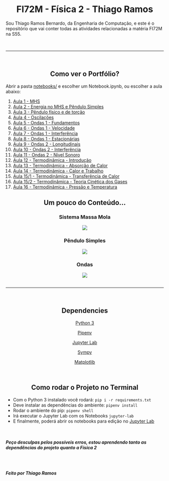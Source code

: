 <h1 align=center > FI72M - Física 2 - Thiago Ramos</h1>

Sou Thiago Ramos Bernardo, da Engenharia de Computação, e este é o repositório que vai conter todas as atividades relacionadas a matéria FI72M na S55.

<br/>


----------
<br/>

<h2 align=center> Como ver o Portfólio? </h2>


Abrir a pasta [notebooks/](notebooks/) e escolher um Notebook.ipynb, ou escolher a aula abaixo:


1. [Aula 1 - MHS](notebooks/1.MHS.ipynb)
2. [Aula 2 - Energia no MHS e Pêndulo Simples](notebooks/2.EnergyMHS_Pendulum.ipynb)
3. [Aula 3 - Pêndulo físico e de torção](notebooks/3.Pendulums.ipynb)
4. [Aula 4 - Oscilações](notebooks/4.Oscillations.ipynb)
5. [Aula 5 - Ondas 1 - Fundamentos](notebooks/5.Ondas1_Fundamentals.ipynb)
6. [Aula 6 - Ondas 1 - Velocidade](notebooks/6.Ondas1_Velocity.ipynb)
7. [Aula 7 - Ondas 1 - Interferência](notebooks/7.Ondas1_Interference.ipynb)
8. [Aula 8 - Ondas 1 - Estacionárias](notebooks/8.Ondas1_Standing.ipynb)
9. [Aula 9 - Ondas 2 - Longitudinais](notebooks/9.Ondas2_Longitudinal.ipynb)
10. [Aula 10 - Ondas 2 - Interferência](notebooks/10.Ondas2_Interference.ipynb)
11. [Aula 11 - Ondas 2 - Nível Sonoro](notebooks/11.Ondas2_SoundLevel.ipynb)
12. [Aula 12 - Termodinâmica - Introdução](notebooks/12.Thermodynamics_Introdution.ipynb)
13. [Aula 13 - Termodinâmica - Absorção de Calor](notebooks/13.Thermodynamics_HeatAbsorption.ipynb)
14. [Aula 14 - Termodinâmica - Calor e Trabalho](notebooks/14.Thermodynamics_WorkHeat.ipynb)
15. [Aula 15/1 - Termodinâmica - Transferência de Calor](notebooks/15.Thermodynamics_HeatTransfer.ipynb)
15. [Aula 15/2 - Termodinâmica - Teoria Cinética dos Gases](notebooks/15.1.Thermodynamics_GasesKineticTheory.ipynb)
16. [Aula 16 - Termodinâmica - Pressão e Temperatura](notebooks/16.Thermodynamics_PressureAndTemperature.ipynb)


<div align="center">
    <h2> Um pouco do Conteúdo...</h2>
    <h3> Sistema Massa Mola</h3>
    <img scale="50%" src="https://gifsdefisicacom.files.wordpress.com/2018/11/20181128_191050.gif" />
    <h3>Pêndulo Simples</h3>
    <img scale="50%" src="https://2.bp.blogspot.com/-Bvw46G5Q8eE/WQipOLwWKtI/AAAAAAAAAQs/fa7l1fvmx7spClq5NLCsQh-aaHJgIt0aACLcB/s1600/MHS002.gif" />
    <h3>Ondas</h3>
    <img scale="50%" src="https://upload.wikimedia.org/wikipedia/commons/7/7d/Standing_wave_2.gif" />
</div>

<br/>

----------
<br/>

<h2 align=center> Dependencies </h2>

<div align=center>

[Python 3](https://www.python.org/)

[Pipenv](https://pypi.org/project/pipenv/)

[Jupyter Lab](https://jupyter.org/)

[Sympy](https://www.sympy.org/pt/index.html)

[Matplotlib](https://matplotlib.org/)

</div>

<br/>

<h2 align=center> Como rodar o Projeto no Terminal</h2>

- Com o Python 3 instalado você rodará: `pip i -r requirements.txt`
- Deve instalar as dependências do ambiente: `pipenv install`
- Rodar o ambiente do pip: `pipenv shell`
- Irá executar o Jupyter Lab com os Notebooks `jupyter-lab`
- E finalmente, poderá abrir os notebooks para edição no [Jupyter Lab](http://localhost:8888/lab/)

<br/>

<h5> Peço desculpas pelos possíveis erros, estou aprendendo tanto as dependências do projeto quanto a Física 2<h5>

<br/>

<h5> Feito por Thiago Ramos<h5>